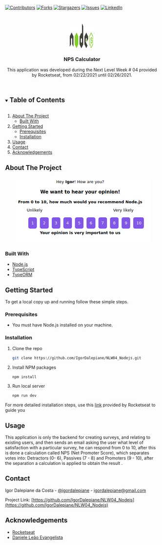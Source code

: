 <!--
*** Thanks for checking out the Best-README-Template. If you have a suggestion
*** that would make this better, please fork the repo and create a pull request
*** or simply open an issue with the tag "enhancement".
*** Thanks again! Now go create something AMAZING! :D
***
***
***
*** To avoid retyping too much info. Do a search and replace for the following:
*** fell-lucas, nlw-moveit, twitter_handle, lucasafell@gmail.com, Move it, Move it is an application written during the event Next Level Week #4 by Rocketseat. This was a write-along project, and it is purely educational.
-->

<!-- PROJECT SHIELDS -->
<!--
*** I'm using markdown "reference style" links for readability.
*** Reference links are enclosed in brackets [ ] instead of parentheses ( ).
*** See the bottom of this document for the declaration of the reference variables
*** for contributors-url, forks-url, etc. This is an optional, concise syntax you may use.
*** https://www.markdownguide.org/basic-syntax/#reference-style-links
-->

[![Contributors][contributors-shield]][contributors-url]
[![Forks][forks-shield]][forks-url]
[![Stargazers][stars-shield]][stars-url]
[![Issues][issues-shield]][issues-url]
[![LinkedIn][linkedin-shield]][linkedin-url]

<!-- PROJECT LOGO -->
<br />
<p align="center">
  <a href="https://github.com/IgorDalepiane/NLW04_Nodejs">
    <img src="readme/node.png" alt="Logo" width="80" height="80">
  </a>

  <h3 align="center">NPS Calculator</h3>

  <p align="center">
    This application was developed during the Next Level Week # 04 provided by Rocketseat, from 02/22/2021 until 02/26/2021.
    <br />
    <br />
  </p>
</p>

<!-- TABLE OF CONTENTS -->
<details open="open">
  <summary><h2 style="display: inline-block">Table of Contents</h2></summary>
  <ol>
    <li>
      <a href="#about-the-project">About The Project</a>
      <ul>
        <li><a href="#built-with">Built With</a></li>
      </ul>
    </li>
    <li>
      <a href="#getting-started">Getting Started</a>
      <ul>
        <li><a href="#prerequisites">Prerequisites</a></li>
        <li><a href="#installation">Installation</a></li>
      </ul>
    </li>
    <li><a href="#usage">Usage</a></li>
    <li><a href="#contact">Contact</a></li>
    <li><a href="#acknowledgements">Acknowledgements</a></li>
  </ol>
</details>

<!-- ABOUT THE PROJECT -->

## About The Project

<p align="center">
  <a href="https://moveit-sooty.vercel.app">
    <img src="readme/screenshot.png" alt="Screenshot">
  </a>
</p>

### Built With

-   [Node.js](https://nodejs.org)
-   [TypeScript](https://www.typescriptlang.org/)
-   [TypeORM](https://typeorm.io)

<!-- GETTING STARTED -->

## Getting Started

To get a local copy up and running follow these simple steps.

### Prerequisites

-   You must have Node.js installed on your machine.

### Installation

1. Clone the repo
    ```sh
    git clone https://github.com/IgorDalepiane/NLW04_Nodejs.git
    ```
2. Install NPM packages
    ```sh
    npm install
    ```
3. Run local server
    ```sh
    npm run dev
    ```

For more detailed installation steps, use this [link](https://www.notion.so/Configura-es-do-ambiente-Node-js-2d7216f5f1d641939dd48046d5c819f1) provided by Rocketseat to guide you

<!-- USAGE EXAMPLES -->

## Usage

This application is only the backend for creating surveys, and relating to existing users, and then sends an email asking the user what level of satisfaction with a particular survey, he can respond from 0 to 10, after this is done a calculation called NPS (Net Promoter Score), which separates votes into: Detractors (0- 6), Passives (7 - 8) and Promoters (9 - 10), after the separation a calculation is applied to obtain the result .

## Contact

Igor Dalepiane da Costa - [@igordalepiane](https://www.linkedin.com/in/igordalepiane/) - igordalepiane@gmail.com

Project Link: [https://github.com/IgorDalepiane/NLW04_Nodejs](https://github.com/IgorDalepiane/NLW04_Nodejs)

<!-- ACKNOWLEDGEMENTS -->

## Acknowledgements

-   [Rocketseat](https://rocketseat.com.br)
-   [Daniele Leão Evangelista](https://www.linkedin.com/in/daniele-le%C3%A3o-evangelista-5540ab25/)

<!-- MARKDOWN LINKS & IMAGES -->
<!-- https://www.markdownguide.org/basic-syntax/#reference-style-links -->

[contributors-shield]: https://img.shields.io/github/contributors/IgorDalepiane/NLW04_Nodejs.svg?style=for-the-badge
[contributors-url]: https://github.com/IgorDalepiane/NLW04_Nodejs/graphs/contributors
[forks-shield]: https://img.shields.io/github/forks/IgorDalepiane/NLW04_Nodejs.svg?style=for-the-badge
[forks-url]: https://github.com/IgorDalepiane/NLW04_Nodejs/network/members
[stars-shield]: https://img.shields.io/github/stars/IgorDalepiane/NLW04_Nodejs.svg?style=for-the-badge
[stars-url]: https://github.com/IgorDalepiane/NLW04_Nodejs/stargazers
[issues-shield]: https://img.shields.io/github/issues/IgorDalepiane/NLW04_Nodejs.svg?style=for-the-badge
[issues-url]: https://github.com/IgorDalepiane/NLW04_Nodejs/issues
[linkedin-shield]: https://img.shields.io/badge/-LinkedIn-black.svg?style=for-the-badge&logo=linkedin&colorB=555
[linkedin-url]: https://www.linkedin.com/in/igordalepiane/
[product-screenshot]: readme/screenshot.png

